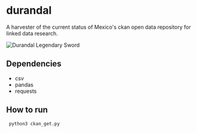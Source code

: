 # durandal
A harvester of the current status of Mexico's ckan open data repository for linked data research.

![Durandal Legendary Sword](http://www.ancient-origins.net/sites/default/files/field/image/Durandal-legendary-sword.jpg "Durandal Sword")

## Dependencies
* csv
* pandas
* requests

## How to run

``` python3 ckan_get.py```
